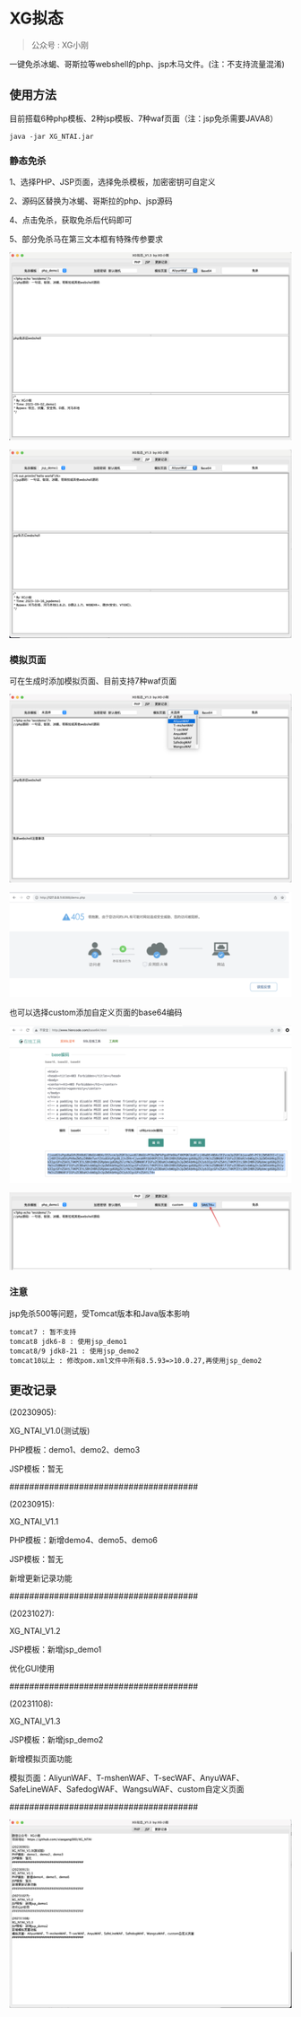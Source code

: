 # XG拟态

>  公众号 : XG小刚

一键免杀冰蝎、哥斯拉等webshell的php、jsp木马文件。(注：不支持流量混淆)



## 使用方法

目前搭载6种php模板、2种jsp模板、7种waf页面（注：jsp免杀需要JAVA8）

```
java -jar XG_NTAI.jar
```



### 静态免杀

1、选择PHP、JSP页面，选择免杀模板，加密密钥可自定义

2、源码区替换为冰蝎、哥斯拉的php、jsp源码

4、点击免杀，获取免杀后代码即可

5、部分免杀马在第三文本框有特殊传参要求

![image-20231031203230520](img/image-20231031203230520.png)

![image-20231031203259431](img/image-20231031203259431.png)



### 模拟页面

可在生成时添加模拟页面、目前支持7种waf页面

![image-20231108135224364](img/image-20231108135224364.png)

![image-20231031214827681](img/image-20231031214827681.png)

也可以选择custom添加自定义页面的base64编码

![image-20231031204208082](img/image-20231031204208082.png)



![image-20231031204252808](img/image-20231031204252808.png)



### 注意

jsp免杀500等问题，受Tomcat版本和Java版本影响

```
tomcat7 : 暂不支持
tomcat8 jdk6-8 : 使用jsp_demo1
tomcat8/9 jdk8-21 : 使用jsp_demo2
tomcat10以上 : 修改pom.xml文件中所有8.5.93=>10.0.27,再使用jsp_demo2
```



## 更改记录

(20230905):

XG_NTAI_V1.0(测试版)

PHP模板：demo1、demo2、demo3

JSP模板：暂无

######################################

(20230915):

XG_NTAI_V1.1

PHP模板：新增demo4、demo5、demo6

JSP模板：暂无

新增更新记录功能

######################################

(20231027):

XG_NTAI_V1.2

JSP模板：新增jsp_demo1

优化GUI使用

######################################

(20231108):

XG_NTAI_V1.3

JSP模板：新增jsp_demo2

新增模拟页面功能

模拟页面：AliyunWAF、T-mshenWAF、T-secWAF、AnyuWAF、SafeLineWAF、SafedogWAF、WangsuWAF、custom自定义页面

######################################

![image-20231108132517347](img/image-20231108132517347.png)